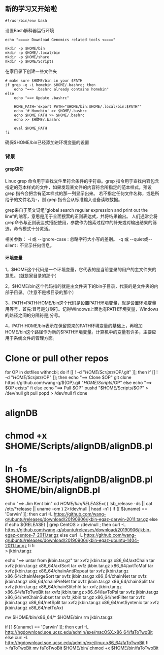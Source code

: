 ## 新的学习又开始啦

```
#!/usr/bin/env bash  
```
设置Bash解释器运行环境

```
echo "====> Download Genomics related tools <===="

mkdir -p $HOME/bin
mkdir -p $HOME/.local/bin
mkdir -p $HOME/share
mkdir -p $HOME/Scripts 
```
在家目录下创建一些文件夹

```
# make sure $HOME/bin in your $PATH
if grep -q -i homebin $HOME/.bashrc; then
    echo "==> .bashrc already contains homebin"
else
    echo "==> Update .bashrc"

    HOME_PATH='export PATH="$HOME/bin:$HOME/.local/bin:$PATH"'
    echo '# Homebin' >> $HOME/.bashrc
    echo $HOME_PATH >> $HOME/.bashrc
    echo >> $HOME/.bashrc

    eval $HOME_PATH
fi 
```
确保$HOME/bin已经添加进环境变量的设置

### 背景
#### grep语句
Linux grep 命令用于查找文件里符合条件的字符串。grep 指令用于查找内容包含指定的范本样式的文件，如果发现某文件的内容符合所指定的范本样式，预设 grep 指令会把含有范本样式的那一列显示出来。
若不指定任何文件名称，或是所给予的文件名为-，则 grep 指令会从标准输入设备读取数据。

grep来自于英文词组“global search regular expression and print out the line”的缩写，意思是用于全面搜索的正则表达式，并将结果输出。
人们通常会将grep命令与正则表达式搭配使用，参数作为搜索过程中的补充或对输出结果的筛选，命令模式十分灵活。

相关参数：
-i 或 --ignore-case : 忽略字符大小写的差别。
-q 或 --quiet或--silent : 不显示任何信息。

#### 环境变量
1，$HOME这个代码是一个环境变量，它代表的是当前登录的用户的主文件夹的意思。（就是家目录的那个）

2，$HOME/bin这个代码指的就是主文件夹下的bin子目录，代表的是文件夹的内部子目录。（注意不是根目录的那个）

3，PATH=PATH:HOME/bin这个代码是设置PATH环境变量，就是设置环境变量用等号，首先:冒号是分割符。记得Windows上面也有PATH环境变量，Windows的路径之间的分隔符是;分号。

4，PATH:HOME/bin表示在保留原来的PATH环境变量的基础上，再增加HOME/bin这个路径作为新的$PATH环境变量。计算机中的变量有许多，主要应用于系统文件的管理方面。

# Clone or pull other repos
for OP in dotfiles withncbi; do
    if [[ ! -d "$HOME/Scripts/$OP/.git" ]]; then
        if [[ ! -d "$HOME/Scripts/$OP" ]]; then
            echo "==> Clone $OP"
            git clone https://github.com/wang-q/${OP}.git "$HOME/Scripts/$OP"
        else
            echo "==> $OP exists"
        fi
    else
        echo "==> Pull $OP"
        pushd "$HOME/Scripts/$OP" > /dev/null
        git pull
        popd > /dev/null
    fi
done

# alignDB
# chmod +x $HOME/Scripts/alignDB/alignDB.pl
# ln -fs $HOME/Scripts/alignDB/alignDB.pl $HOME/bin/alignDB.pl

echo "==> Jim Kent bin"
cd $HOME/bin/
RELEASE=$( ( lsb_release -ds || cat /etc/*release || uname -om ) 2>/dev/null | head -n1 )
if [[ $(uname) == 'Darwin' ]]; then
    curl -L https://github.com/wang-q/ubuntu/releases/download/20190906/jkbin-egaz-darwin-2011.tar.gz
else
    if echo ${RELEASE} | grep CentOS > /dev/null ; then
        curl -L https://github.com/wang-q/ubuntu/releases/download/20190906/jkbin-egaz-centos-7-2011.tar.gz
    else
        curl -L https://github.com/wang-q/ubuntu/releases/download/20190906/jkbin-egaz-ubuntu-1404-2011.tar.gz
    fi
fi \
    > jkbin.tar.gz

echo "==> untar from jkbin.tar.gz"
tar xvfz jkbin.tar.gz x86_64/axtChain
tar xvfz jkbin.tar.gz x86_64/axtSort
tar xvfz jkbin.tar.gz x86_64/axtToMaf
tar xvfz jkbin.tar.gz x86_64/chainAntiRepeat
tar xvfz jkbin.tar.gz x86_64/chainMergeSort
tar xvfz jkbin.tar.gz x86_64/chainNet
tar xvfz jkbin.tar.gz x86_64/chainPreNet
tar xvfz jkbin.tar.gz x86_64/chainSplit
tar xvfz jkbin.tar.gz x86_64/chainStitchId
tar xvfz jkbin.tar.gz x86_64/faToTwoBit
tar xvfz jkbin.tar.gz x86_64/lavToPsl
tar xvfz jkbin.tar.gz x86_64/netChainSubset
tar xvfz jkbin.tar.gz x86_64/netFilter
tar xvfz jkbin.tar.gz x86_64/netSplit
tar xvfz jkbin.tar.gz x86_64/netSyntenic
tar xvfz jkbin.tar.gz x86_64/netToAxt

mv $HOME/bin/x86_64/* $HOME/bin/
rm jkbin.tar.gz

if [[ $(uname) == 'Darwin' ]]; then
    curl -L http://hgdownload.soe.ucsc.edu/admin/exe/macOSX.x86_64/faToTwoBit
else
    curl -L http://hgdownload.soe.ucsc.edu/admin/exe/linux.x86_64/faToTwoBit
fi \
    > faToTwoBit
mv faToTwoBit $HOME/bin/
chmod +x $HOME/bin/faToTwoBit
